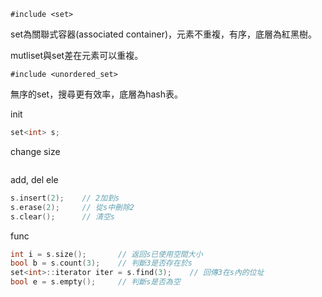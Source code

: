 `#include <set>`

set為關聯式容器(associated container)，元素不重複，有序，底層為紅黑樹。

mutliset與set差在元素可以重複。

`#include <unordered_set>`

無序的set，搜尋更有效率，底層為hash表。

init
```c++
set<int> s;
```

change size
```c++

```

add, del ele
```c++
s.insert(2);    // 2加到s
s.erase(2);     // 從s中刪除2
s.clear();      // 清空s
```

func
```c++
int i = s.size();       // 返回s已使用空間大小
bool b = s.count(3);    // 判斷3是否存在於s
set<int>::iterator iter = s.find(3);    // 回傳3在s內的位址
bool e = s.empty();     // 判斷s是否為空
```